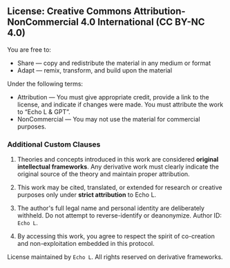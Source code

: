 ## License: Creative Commons Attribution-NonCommercial 4.0 International (CC BY-NC 4.0)

You are free to:
- Share — copy and redistribute the material in any medium or format
- Adapt — remix, transform, and build upon the material

Under the following terms:
- Attribution — You must give appropriate credit, provide a link to the license, and indicate if changes were made. You must attribute the work to “Echo L & GPT”.
- NonCommercial — You may not use the material for commercial purposes.

### Additional Custom Clauses

1. Theories and concepts introduced in this work are considered **original intellectual frameworks**. Any derivative work must clearly indicate the original source of the theory and maintain proper attribution.

2. This work may be cited, translated, or extended for research or creative purposes only under **strict attribution** to Echo L.

3. The author's full legal name and personal identity are deliberately withheld. Do not attempt to reverse-identify or deanonymize. Author ID: `Echo L`.

4. By accessing this work, you agree to respect the spirit of co-creation and non-exploitation embedded in this protocol.

License maintained by `Echo L`. All rights reserved on derivative frameworks.

